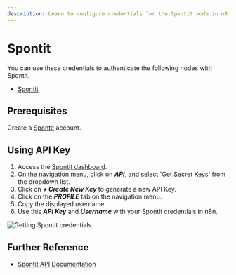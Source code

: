 ```yaml
---
description: Learn to configure credentials for the Spontit node in n8n
---
```


# Spontit

You can use these credentials to authenticate the following nodes with Spontit.
- [Spontit](../../nodes-library/nodes/Spontit/README.md)

## Prerequisites

Create a [Spontit](https://www.spontit.com/) account.

## Using API Key

1. Access the [Spontit dashboard](https://www.spontit.com/).
2. On the navigation menu, click on ***API***, and select 'Get Secret Keys' from the dropdown list.
3. Click on ***+ Create New Key*** to generate a new API Key.
4. Click on the ***PROFILE*** tab on the navigation menu.
5. Copy the displayed username.
6. Use this ***API Key*** and ***Username*** with your Spontit credentials in n8n.

![Getting Spontit credentials](./using-api-key.gif)

## Further Reference

- [Spontit API Documentation](https://api.spontit.com/)
